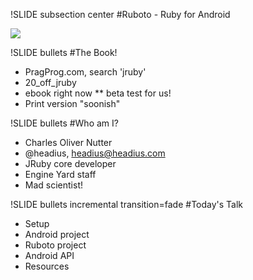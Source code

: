 !SLIDE subsection center
#Ruboto - Ruby for Android

![](ruboto.png)

!SLIDE bullets
#The Book!

* PragProg.com, search 'jruby'
* 20_off_jruby
* ebook right now
** beta test for us!
* Print version "soonish"

!SLIDE bullets
#Who am I?

* Charles Oliver Nutter
* @headius, headius@headius.com
* JRuby core developer
* Engine Yard staff
* Mad scientist!

!SLIDE bullets incremental transition=fade
#Today's Talk

* Setup
* Android project
* Ruboto project
* Android API
* Resources
